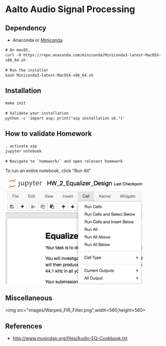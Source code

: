 # Aalto Audio Signal Processing

## Dependency
- Anaconda or [Miniconda](https://conda.io/en/latest/miniconda.html)
```
# On macOS,
curl -O https://repo.anaconda.com/miniconda/Miniconda3-latest-MacOSX-x86_64.sh

# Run the installer
bash Miniconda3-latest-MacOSX-x86_64.sh
```

## Installation
```
make init

# Validate your installation
python -c 'import asp; print("asp installation ok.")'
```

## How to validate Homework
```
. activate asp
jupyter notebook

# Navigate to `homework/` and open relevant homework
```
To run an entire notebook, click "Run All"

![run_all_cells](images/run_all_cells.png)


## Miscellaneous
<img src="images/Warped_FIR_Filter.png",width=560,height=560>


## References
- http://www.musicdsp.org/files/Audio-EQ-Cookbook.txt
